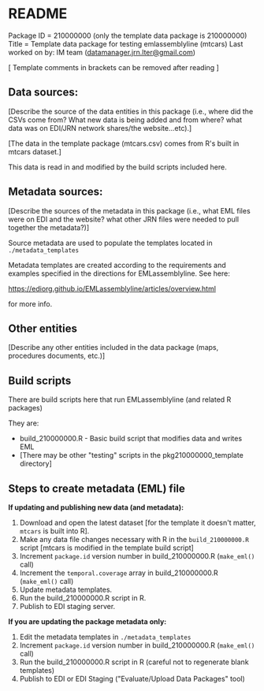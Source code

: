 # README

Package ID = 210000000 (only the template data package is 210000000)
Title = Template data package for testing emlassemblyline (mtcars)
Last worked on by: IM team (datamanager.jrn.lter@gmail.com)

[ Template comments in brackets can be removed after reading ]

## Data sources:

[Describe the source of the data entities in this package (i.e., where did the 
CSVs come from? What new data is being added and from where? what data was on 
EDI/JRN network shares/the website...etc).]

[The data in the template package (mtcars.csv) comes from R's built in mtcars
 dataset.]

This data is read in and modified by the build scripts included here.

## Metadata sources:

[Describe the sources of the metadata in this package (i.e., what EML files 
were on EDI and the website? what other JRN files were needed to pull together 
the metadata?)]

Source metadata are used to populate the templates located in 
`./metadata_templates`

Metadata templates are created according to the requirements and examples 
specified in the directions for EMLassemblyline. See here:

<https://ediorg.github.io/EMLassemblyline/articles/overview.html>

for more info.

## Other entities

[Describe any other entities included in the data package (maps, procedures 
documents, etc.)]

## Build scripts

There are build scripts here that run EMLassemblyline (and related R packages)

They are:

* build_210000000.R - Basic build script that modifies data and writes EML 
* [There may be other "testing" scripts in the pkg210000000_template directory]


## Steps to create metadata (EML) file

**If updating and publishing new data (and metadata):**

  1. Download and open the latest dataset [for the template it doesn't matter, `mtcars` is built into R].
  2. Make any data file changes necessary with R in the `build_210000000.R` script [mtcars is modified in the template build script]
  3. Increment `package.id` version number in build_210000000.R (`make_eml()` call)
  4. Increment the `temporal.coverage` array in build_210000000.R (`make_eml()` call)
  5. Update metadata templates.
  6. Run the build_210000000.R script in R.
  7. Publish to EDI staging server.

**If you are updating the package metadata only:**

  1. Edit the metadata templates in `./metadata_templates`
  2. Increment `package.id` version number in build_210000000.R (`make_eml()` call)
  3. Run the build_210000000.R script in R (careful not to regenerate blank templates)
  4. Publish to EDI or EDI Staging ("Evaluate/Upload Data Packages" tool)
